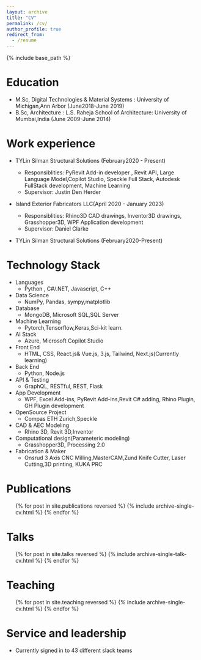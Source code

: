 ```yaml
---
layout: archive
title: "CV"
permalink: /cv/
author_profile: true
redirect_from:
  - /resume
---
```


{% include base_path %}

Education
======
* M.Sc, Digital Technologies & Material Systems : University of Michigan,Ann Arbor (June2018-June 2019)
* B.Sc, Architecture : L.S. Raheja School of Architecture: University of Mumbai,India (June 2009-June 2014)

Work experience
====== 
* TYLin Silman Structural Solutions  (February2020 - Present)
  * Responsiblities: PyRevit Add-in developer , Revit API, Large Language Model,Copilot Studio, Speckle Full Stack, Autodesk FullStack development, Machine Learning 
  * Supervisor: Justin Den Herder 

* Island Exterior Fabricators LLC(April 2020 - January 2023)
  * Responsiblities:  Rhino3D CAD drawings, Inventor3D drawings, Grasshopper3D, WPF Application development
  * Supervisor: Daniel Clarke

* TYLin Silman Structural Solutions  (February2020-Present)


Technology Stack 
======
* Languages 
  * Python , C#/.NET, Javascript, C++
* Data Science
  * NumPy, Pandas, sympy,matplotlib
* Database
  * MongoDB, Microsoft SQL,SQL Server
* Machine Learning
  * Pytorch,Tensorflow,Keras,Sci-kit learn.
* AI Stack
  * Azure, Microsoft Copilot Studio
* Front End
  * HTML, CSS, React.js& Vue.js, 3.js, Tailwind, Next.js(Currently learning)
* Back End
  *  Python, Node.js
* API & Testing
  *  GraphQL, RESTful, REST, Flask
* App Development
  *  WPF, Excel Add-ins, PyRevit Add-ins,Revit C# adding, Rhino Plugin, GH Plugin development
* OpenSource Project
  *  Compas ETH Zurich,Speckle
* CAD & AEC Modeling
  *  Rhino 3D, Revit 3D,Inventor
* Computational design(Parameteric modeling)
  *  Grasshopper3D, Processing 2.0
* Fabrication & Maker
  *  Onsrud 3 Axis CNC Milling,MasterCAM,Zund Knife Cutter, Laser Cutting,3D printing, KUKA PRC

Publications
======
  <ul>{% for post in site.publications reversed %}
    {% include archive-single-cv.html %}
  {% endfor %}</ul>
  
Talks
======
  <ul>{% for post in site.talks reversed %}
    {% include archive-single-talk-cv.html  %}
  {% endfor %}</ul>
  
Teaching
======
  <ul>{% for post in site.teaching reversed %}
    {% include archive-single-cv.html %}
  {% endfor %}</ul>
  
Service and leadership
======
* Currently signed in to 43 different slack teams
